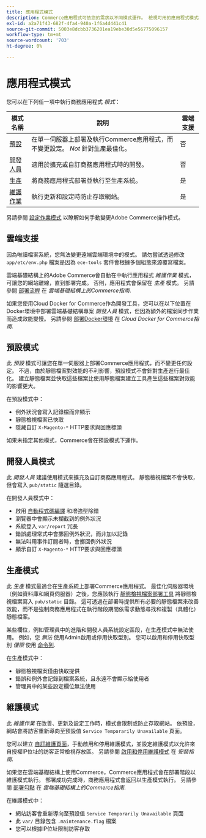 ```yaml
---
title: 應用程式模式
description: Commerce應用程式可依您的需求以不同模式運作。 檢視可用的應用程式模式詳細清單。
exl-id: a2a71f43-682f-4fa4-940a-1f6a4d441c41
source-git-commit: 5003e8dcbb3736201ea19ebe30d5e56775096157
workflow-type: tm+mt
source-wordcount: '703'
ht-degree: 0%

---
```


# 應用程式模式

您可以在下列任一項中執行商務應用程式 _模式_：

| 模式名稱 | 說明 | 雲端支援 |
| ------------------------ | ------------------- | ------------- |
| [預設](#default-mode) | 在單一伺服器上部署及執行Commerce應用程式，而不變更設定。 _Not_ 針對生產最佳化。 | 否 |
| [開發人員](#developer-mode) | 適用於擴充或自訂商務應用程式時的開發。 | 否 |
| [生產](#production-mode) | 將商務應用程式部署並執行至生產系統。 | 是 |
| [維護作業](#maintenance-mode) | 執行更新和設定時防止存取網站。 | 是 |

另請參閱 [設定作業模式](../cli/set-mode.md) 以瞭解如何手動變更Adobe Commerce操作模式。

## 雲端支援

因為唯讀檔案系統，您無法變更遠端雲端環境中的模式。 請勿嘗試透過修改 `app/etc/env.php` 檔案是因為 `ece-tools` 套件會根據多個組態來源覆寫檔案。

雲端基礎結構上的Adobe Commerce會自動在中執行應用程式 _維護作業_ 模式，可讓您的網站離線，直到部署完成。 否則，應用程式會保留在 _生產_ 模式。 另請參閱 [部署流程](https://experienceleague.adobe.com/docs/commerce-cloud-service/user-guide/develop/deploy/process.html#deploy-phase) 在 _雲端基礎結構上的Commerce指南_.

如果您使用Cloud Docker for Commerce作為開發工具，您可以在以下位置在Docker環境中部署雲端基礎結構專案 _開發人員_ 模式，但因為額外的檔案同步作業而造成效能變慢。 另請參閱 [部署Docker環境](https://developer.adobe.com/commerce/cloud-tools/docker/deploy/#launch-mode) 在 _Cloud Docker for Commerce指南_.

## 預設模式

此 _預設_ 模式可讓您在單一伺服器上部署Commerce應用程式，而不變更任何設定。 不過，由於靜態檔案對效能的不利影響，預設模式不會針對生產進行最佳化。 建立靜態檔案並快取這些檔案比使用靜態檔案建立工具產生這些檔案對效能的影響更大。

在預設模式中：

- 例外狀況會寫入記錄檔而非顯示
- 靜態檢視檔案已快取
- 隱藏自訂 `X-Magento-*` HTTP要求與回應標頭

如果未指定其他模式，Commerce會在預設模式下運作。

## 開發人員模式

此 _開發人員_ 建議使用模式來擴充及自訂商務應用程式。 靜態檢視檔案不會快取，但會寫入 `pub/static` 隨選目錄。

在開發人員模式中：

- 啟用 [自動程式碼編譯](../cli/code-compiler.md) 和增強型除錯
- 瀏覽器中會顯示未攔截到的例外狀況
- 系統登入 `var/report` 冗長
- 錯誤處理常式中會擲回例外狀況，而非加以記錄
- 無法叫用事件訂閱者時，會擲回例外狀況
- 顯示自訂 `X-Magento-*` HTTP要求與回應標頭

## 生產模式

此 _生產_ 模式最適合在生產系統上部署Commerce應用程式。 最佳化伺服器環境（例如資料庫和網頁伺服器）之後，您應該執行 [靜態檢視檔案部署工具](../cli/static-view-file-deployment.md) 將靜態檢視檔案寫入 `pub/static` 目錄。 這可透過在部署時提供所有必要的靜態檔案來改善效能，而不是強制商務應用程式在執行階段期間依需求動態尋找和複製（具體化）靜態檔案。

某些欄位，例如管理員中的進階和開發人員系統設定區段，在生產模式中無法使用。 例如，您 _無法_ 使用Admin啟用或停用快取型別。 您可以啟用和停用快取型別 _僅限_ 使用 [命令列](../cli/manage-cache.md#config-cli-subcommands-cache-en).

在生產模式中：

- 靜態檢視檔案僅由快取提供
- 錯誤和例外會記錄到檔案系統，且永遠不會顯示給使用者
- 管理員中的某些設定欄位無法使用

## 維護模式

此 _維護作業_ 在改善、更新及設定工作時，模式會限制或防止存取網站。 依預設，網站會將訪客重新導向至預設值 `Service Temporarily Unavailable` 頁面。

您可以建立 [自訂維護頁面](../../upgrade/troubleshooting/maintenance-mode-options.md)，手動啟用和停用維護模式，並設定維護模式以允許來自授權IP位址的訪客正常檢視存放區。 另請參閱 [啟用和停用維護模式](../../installation/tutorials/maintenance-mode.md) 在 _安裝指南_.

如果您在雲端基礎結構上使用Commerce，Commerce應用程式會在部署階段以維護模式執行。 部署成功完成時，商務應用程式會返回以生產模式執行。 另請參閱 [部署勾點](https://experienceleague.adobe.com/docs/commerce-cloud-service/user-guide/develop/deploy/best-practices.html#phase-5%3A-deployment-hooks) 在 _雲端基礎結構上的Commerce指南_.

在維護模式中：

- 網站訪客會重新導向至預設值 `Service Temporarily Unavailable` 頁面
- 此 `var/` 目錄包含 `.maintenance.flag` 檔案
- 您可以根據IP位址限制訪客存取
